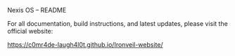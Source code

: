 Nexis OS – README

For all documentation, build instructions, and latest updates, please visit the official website:

https://c0mr4de-laugh4l0t.github.io/Ironveil-website/

